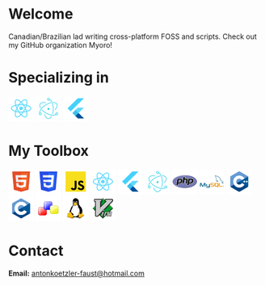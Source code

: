 # Welcome
Canadian/Brazilian lad writing cross-platform FOSS and scripts. Check out my GitHub organization Myoro!

# Specializing in
![React](./React.png) ![Electron](Electron.png) ![Flutter](Flutter.png)

# My Toolbox
![HTML](./HTML.png) ![CSS](./CSS.png) ![JS](./JS.png) ![React](./React.png) ![Flutter](./Flutter.png) ![Electron](./Electron.png) ![PHP](./PHP.png) ![MySQL](./MySQL.png) ![C++](./C++.png) ![C](./C.png) ![wxWidgets](./wxWidgets.png) ![Linux](Linux.png) ![VIM](./VIM.png)

# Contact
**Email:** antonkoetzler-faust@hotmail.com
